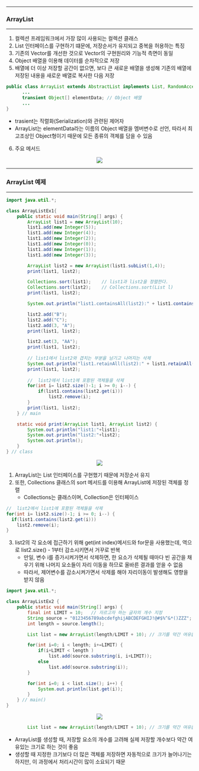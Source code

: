 -----
### ArrayList
-----
1. 컬렉션 프레임워크에서 가장 많이 사용되는 컬렉션 클래스
2. List 인터페이스를 구현하기 떄문에, 저장순서가 유지되고 중복을 허용하는 특징
3. 기존의 Vector를 개선한 것으로 Vector의 구현원리와 기능적 측면이 동일
4. Object 배열을 이용해 데이터를 순차적으로 저장
5. 배열에 더 이상 저장할 공간이 없으면, 보다 큰 새로운 배열을 생성해 기존의 배열에 저장된 내용을 새로운 배열로 복사한 다음 저장
```java
public class ArrayList extends AbstractList implements List, RandomAccess, Cloneable, java.io.Serializable {
      ...
      transient Object[] elementData; // Object 배열
      ...
}
```
  - trasient는 직렬화(Serialization)와 관련된 제어자
  - ArrayList는 elementData라는 이름의 Object 배열을 멤버변수로 선언, 따라서 최고조상인 Object형이기 때문에 모든 종류의 객체를 담을 수 있음

6. 주요 메서드
<div align="center">
<img src="https://github.com/sooyounghan/Data-Base/assets/34672301/98f40b57-08bf-4f23-9b31-f7478a1d30a7">
</div>

-----
### ArrayList 예제
-----
```java
import java.util.*;

class ArrayListEx1{
	public static void main(String[] args) {
		ArrayList list1 = new ArrayList(10);
		list1.add(new Integer(5));
		list1.add(new Integer(4));
		list1.add(new Integer(2));
		list1.add(new Integer(0));
		list1.add(new Integer(1));
		list1.add(new Integer(3));

		ArrayList list2 = new ArrayList(list1.subList(1,4)); 
		print(list1, list2);

		Collections.sort(list1);	// list1과 list2을 정렬한다.
		Collections.sort(list2);	// Collections.sort(List l)
		print(list1, list2);

		System.out.println("list1.containsAll(list2):" + list1.containsAll(list2));

		list2.add("B");
		list2.add("C");
		list2.add(3, "A");
		print(list1, list2);

		list2.set(3, "AA");
		print(list1, list2);
		
		// list1에서 list2와 겹치는 부분을 남기고 나머지는 삭제
		System.out.println("list1.retainAll(list2):" + list1.retainAll(list2));	
		print(list1, list2);
		
		//  list2에서 list1에 포함된 객체들을 삭제
		for(int i= list2.size()-1; i >= 0; i--) {
			if(list1.contains(list2.get(i)))
				list2.remove(i);
		}
		print(list1, list2);
	} // main

	static void print(ArrayList list1, ArrayList list2) {
		System.out.println("list1:"+list1);
		System.out.println("list2:"+list2);
		System.out.println();		
	}
} // class
```
<div align="center">
<img src="https://github.com/sooyounghan/Data-Base/assets/34672301/bd879793-ced5-4984-8a54-05f8294b2a3d">
</div>

1. ArrayList는 List 인터페이스를 구현했기 때문에 저장순서 유지
2. 또한, Collections 클래스의 sort 메서드를 이용해 ArrayList에 저장된 객체를 정렬
   - Collections는 클래스이며, Collection은 인터페이스
```java
//  list2에서 list1에 포함된 객체들을 삭제
for(int i= list2.size()-1; i >= 0; i--) {
  if(list1.contains(list2.get(i)))
    list2.remove(i);
}
```
3. list2의 각 요소에 접근하기 위해 get(int index)메서드와 for문을 사용했는데, 역으로 list2.size() - 1부터 감소시키면서 거꾸로 반복
   - 만일, 변수 i를 증가시켜가면서 삭제하면, 한 요소가 삭제될 때마다 빈 공간을 채우기 위해 나머지 요소들이 자리 이동을 하므로 올바른 결과를 얻을 수 없음
   - 따라서, 제어변수를 감소시켜가면서 삭제를 해야 자리이동이 발생해도 영향을 받지 않음

```java
import java.util.*; 

class ArrayListEx2 { 
	public static void main(String[] args) { 
		final int LIMIT = 10;	// 자르고자 하는 글자의 개수 지정
		String source = "0123456789abcdefghijABCDEFGHIJ!@#$%^&*()ZZZ"; 
		int length = source.length(); 

		List list = new ArrayList(length/LIMIT + 10); // 크기를 약간 여유롭게 잡음

		for(int i=0; i < length; i+=LIMIT) { 
			if(i+LIMIT < length ) 
				list.add(source.substring(i, i+LIMIT)); 
			else 
				list.add(source.substring(i)); 
		} 

		for(int i=0; i < list.size(); i++) { 
			System.out.println(list.get(i)); 
		} 
	} // main()
} 
```
<div align="center">
<img src="https://github.com/sooyounghan/Data-Base/assets/34672301/3bd32a36-c8ea-4aaf-afe7-fe84831eb529">
</div>

```java
		List list = new ArrayList(length/LIMIT + 10); // 크기를 약간 여유롭게 잡음
```
  - ArrayList를 생성할 때, 저장할 요소의 개수를 고려해 실제 저장할 개수보다 약간 여유있는 크기로 하는 것이 좋음
  - 생성할 때 지정한 크기보다 더 많은 객체를 저장하면 자동적으로 크기가 늘어나기는 하지만, 이 과정에서 처리시간이 많이 소요되기 때문
